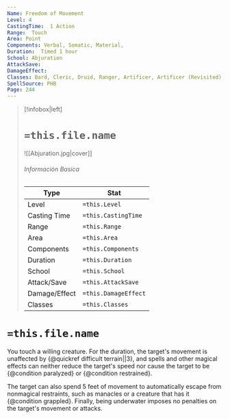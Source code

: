 ```yaml
---
Name: Freedom of Movement
Level: 4
CastingTime:  1 Action 
Range:  Touch
Area: Point
Components: Verbal, Somatic, Material, 
Duration:  Timed 1 hour
School: Abjuration
AttackSave: 
DamageEffect: 
Classes: Bard, Cleric, Druid, Ranger, Artificer, Artificer (Revisited), Artificer, 
SpellSource: PHB
Page: 244
---
```


>[!infobox|left]
># `=this.file.name`
>![[Abjuration.jpg|cover]]
> ###### Información Basica
> Type |  Stat |
> ---|---|
> Level | `=this.Level` |
> Casting Time | `=this.CastingTime` |
> Range | `=this.Range` |
> Area | `=this.Area` |
> Components | `=this.Components` |
> Duration | `=this.Duration` |
> School | `=this.School` |
> Attack/Save | `=this.AttackSave` |
> Damage/Effect | `=this.DamageEffect` |
> Classes | `=this.Classes` |

# `=this.file.name`
You touch a willing creature. For the duration, the target&#x27;s movement is unaffected by {@quickref difficult terrain||3}, and spells and other magical effects can neither reduce the target&#x27;s speed nor cause the target to be {@condition paralyzed} or {@condition restrained}.

The target can also spend 5 feet of movement to automatically escape from nonmagical restraints, such as manacles or a creature that has it {@condition grappled}. Finally, being underwater imposes no penalties on the target&#x27;s movement or attacks.



 


 


